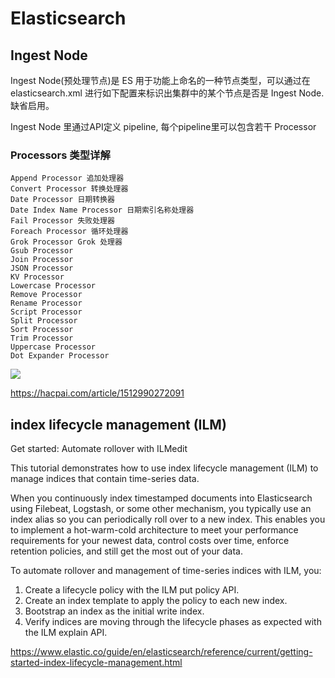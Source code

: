 
# Elasticsearch


## Ingest Node

Ingest Node(预处理节点)是 ES 用于功能上命名的一种节点类型，可以通过在 elasticsearch.xml 进行如下配置来标识出集群中的某个节点是否是 Ingest Node.缺省启用。

Ingest Node 里通过API定义 pipeline, 每个pipeline里可以包含若干 Processor

### Processors 类型详解
```
Append Processor 追加处理器
Convert Processor 转换处理器
Date Processor 日期转换器
Date Index Name Processor 日期索引名称处理器
Fail Processor 失败处理器
Foreach Processor 循环处理器
Grok Processor Grok 处理器
Gsub Processor
Join Processor
JSON Processor
KV Processor
Lowercase Processor
Remove Processor
Rename Processor
Script Processor
Split Processor
Sort Processor
Trim Processor
Uppercase Processor
Dot Expander Processor
```

![](https://www.elastic.co/guide/en/elasticsearch/reference/current/images/ingest/enrich/enrich-process.svg)


https://hacpai.com/article/1512990272091


## index lifecycle management (ILM) 

Get started: Automate rollover with ILMedit

This tutorial demonstrates how to use index lifecycle management (ILM) to manage indices that contain time-series data.

When you continuously index timestamped documents into Elasticsearch using Filebeat, Logstash, or some other mechanism, you typically use an index alias so you can periodically roll over to a new index. This enables you to implement a hot-warm-cold architecture to meet your performance requirements for your newest data, control costs over time, enforce retention policies, and still get the most out of your data.

To automate rollover and management of time-series indices with ILM, you:

1. Create a lifecycle policy with the ILM put policy API.
2. Create an index template to apply the policy to each new index.
3. Bootstrap an index as the initial write index.
4. Verify indices are moving through the lifecycle phases as expected with the ILM explain API.

https://www.elastic.co/guide/en/elasticsearch/reference/current/getting-started-index-lifecycle-management.html




